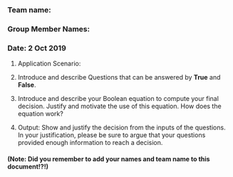 ### Team name:
### Group Member Names:
### Date: 2 Oct 2019

 1. Application Scenario:


 2. Introduce and describe Questions that can be answered by __True__ and __False__.


3. Introduce and describe your  Boolean equation to compute your final decision. Justify and motivate the use of this equation. How does the equation work?


4. Output: Show and justify the decision from the inputs of the questions. In your justification, please be sure to argue that your questions provided enough information to reach a decision.


#### (Note: Did you remember to add your names and team name to this document!?!)
